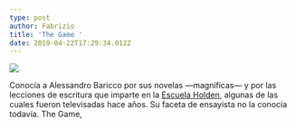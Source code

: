 ```yaml
---
type: post
author: Fabrizio
title: 'The Game '
date: 2019-04-22T17:29:34.012Z
---
```

![](/images/uploads/thegame.jpg)

Conocía a Alessandro Baricco por sus novelas —magníficas— y por las lecciones de escritura que imparte en la [Escuela Holden](https://scuolaholden.it/en/), algunas de las cuales fueron televisadas hace años. Su faceta de ensayista no la conocía todavía. The Game,
